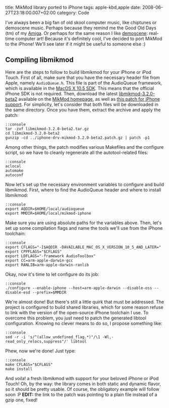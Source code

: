 title: MikMod library ported to iPhone
tags: apple-kbd,apple
date: 2008-06-27T23:18:00.007+02:00
category: Code

I've always been a big fan of old skool computer music, like chiptunes
or demoscene music. Perhaps because they remind me the Good Old Days
(tm) of my [Amiga](http://en.wikipedia.org/wiki/Amiga). Or perhaps for
the same reason I like [demoscene](http://pouet.net/): real-time
computer art! Because it's definitely cool, I've decided to port MikMod
to the iPhone! We'll see later if it might be useful to someone else :)

## Compiling libmikmod
Here are the steps to follow to build libmikmod for your iPhone or iPod Touch. First of all, make sure that
you have the necessary header file from Apple, namely `AudioQueue.h`. This file is part of the AudioQueue
framework, which is available in the [MacOS X 10.5 SDK](http://developer.apple.com/tools/download). This means
that the official iPhone SDK is not required. Then, download the latest
[libmikmod-3.2.0-beta2](http://mikmod.raphnet.net/files/libmikmod-3.2.0-beta2.tar.gz) available on the [MikMod
homepage](http://mikmod.raphnet.net/), as well as [this patch for iPhone
support](http://damien.ciabrini.free.fr/pub/mikmod-iphone/iphone-drv-mikmod-3.2.0-beta2.patch.gz).  For
simplicity, let's consider that both files will be downloaded in the same directory. Once you have them,
extract the archive and apply the patch:

    ::console
    tar -zxf libmikmod-3.2.0-beta2.tar.gz
    cd libmikmod-3.2.0-beta2
    gunzip -cd ../iphone-drv-mikmod-3.2.0-beta2.patch.gz | patch -p1

Among other things, the patch modifies various Makefiles and the
configure script, so we have to cleanly regenerate all the
autotool-related files:

    ::console
    aclocal
    automake
    autoconf

Now let's set up the necessary environment variables to configure and
build libmikmod. First, where to find the AudioQueue header and where to
install libmikmod:

    ::console
    export AQDIR=$HOME/local/audioqueue
    export MMDIR=$HOME/local/mikmod-iphone

Make sure you are using absolute paths for the variables above. Then,
let's set up some compilation flags and name the tools we'll use from
the iPhone toolchain:

    ::console
    export CFLAGS="-I$AQDIR -DAVAILABLE_MAC_OS_X_VERSION_10_5_AND_LATER="
    export CPPFLAGS="$CFLAGS"
    export LDFLAGS="-framework AudioToolbox"
    export CC=arm-apple-darwin-gcc
    export RANLIB=arm-apple-darwin-ranlib

Okay, now it's time to let configure do its job:

    ::console
    ./configure --enable-iphone --host=arm-apple-darwin --disable-oss --disable-esd --prefix=$MMDIR

We're almost done! But there's still a little quirk that must be
addressed. The project is configured to build shared libraries, which
for some reason refuse to link with the version of the open-source
iPhone toolchain I use. To overcome this problem, you just need to patch
the generated libtool configuration. Knowing no clever means to do so, I
propose something like:

    ::console
    sed -r -i 's/^(allow_undefined_flag.*)"/\1 -Wl,-read_only_relocs,suppress"/' libtool

Phew, now we're done! Just type:

    ::console
    make CFLAGS="$CFLAGS"
    make install

And voila! a fresh libmikmod with support for your beloved iPhone or
iPod Touch! Oh, by the way: the library comes in both static and dynamic
flavor, so it should be pretty usable. Of course, the obligatory example
will follow soon :P
**EDIT:** the link to the patch was pointing to a plain file instead of a gzip one,
fixed!
